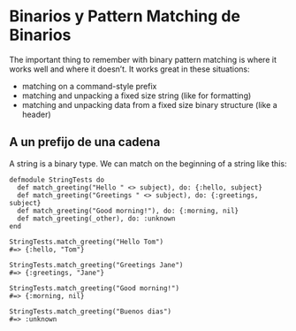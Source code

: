 # Binarios y Pattern Matching de Binarios
The important thing to remember with binary pattern matching is where it works well and where it doesn’t. It works great in these situations:

- matching on a command-style prefix
- matching and unpacking a fixed size string (like for formatting)
- matching and unpacking data from a fixed size binary structure (like a header)
## A un prefijo de una cadena

A string is a binary type. We can match on the beginning of a string like this:


    defmodule StringTests do
      def match_greeting("Hello " <> subject), do: {:hello, subject}
      def match_greeting("Greetings " <> subject), do: {:greetings, subject}
      def match_greeting("Good morning!"), do: {:morning, nil}
      def match_greeting(_other), do: :unknown
    end
    
    StringTests.match_greeting("Hello Tom")                                 
    #=> {:hello, "Tom"}
    
    StringTests.match_greeting("Greetings Jane")         
    #=> {:greetings, "Jane"}
    
    StringTests.match_greeting("Good morning!")
    #=> {:morning, nil}
    
    StringTests.match_greeting("Buenos dias") 
    #=> :unknown

